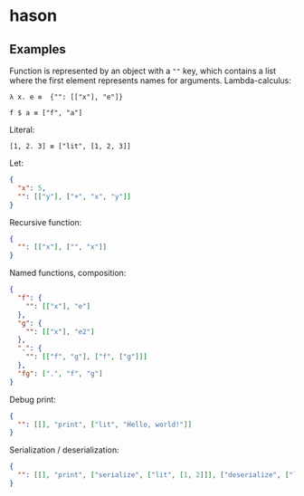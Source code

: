 # hason

## Examples

Function is represented by an object with a `""` key,
which contains a list where the first element represents names for arguments.
Lambda-calculus:

```
λ x. e ≡  {"": [["x"], "e"]}

f $ a ≡ ["f", "a"]
```

Literal:

```
[1, 2. 3] ≡ ["lit", [1, 2, 3]]
```

Let:

```json
{
  "x": 5,
  "": [["y"], ["+", "x", "y"]]
}
```

Recursive function:

```json
{
  "": [["x"], ["", "x"]]
}
```

Named functions, composition:

```json
{
  "f": {
    "": [["x"], "e"]
  },
  "g": {
    "": [["x"], "e2"]
  },
  ".": {
    "": [["f", "g"], ["f", ["g"]]]
  },
  "fg": [".", "f", "g"]
}
```

Debug print:

```json
{
  "": [[], "print", ["lit", "Hello, world!"]]
}
```

Serialization / deserialization:

```json
{
  "": [[], "print", ["serialize", ["lit", [1, 2]]], ["deserialize", ["lit","[1, 2]"]]]
}
```
